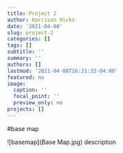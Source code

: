 ```yaml
---
title: Project 2
author: Harrison Hicks
date: '2021-04-08'
slug: project-2
categories: []
tags: []
subtitle: ''
summary: ''
authors: []
lastmod: '2021-04-08T16:31:32-04:00'
featured: no
image:
  caption: ''
  focal_point: ''
  preview_only: no
projects: []
---
```


#base map

![basemap](Base Map.jpg)
description 
